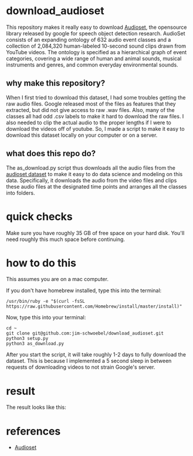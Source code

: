 # download_audioset

This repository makes it really easy to download [Audioset](https://research.google.com/audioset/), the opensource library released by google for speech object detection research. AudioSet consists of an expanding ontology of 632 audio event classes and a collection of 2,084,320 human-labeled 10-second sound clips drawn from YouTube videos. The ontology is specified as a hierarchical graph of event categories, covering a wide range of human and animal sounds, musical instruments and genres, and common everyday environmental sounds.

## why make this repository?

When I first tried to download this dataset, I had some troubles getting the raw audio files. Google released most of the files as features that they extracted, but did not give access to raw .wav files. Also, many of the classes all had odd .csv labels to make it hard to download the raw files. I also needed to clip the actual audio to the proper lengths if I were to download the videos off of youtube. So, I made a script to make it easy to download this dataset locally on your computer or on a server. 

## what does this repo do?

The as_download.py script thus downloads all the audio files from the [audioset dataset](https://research.google.com/audioset/) to make it easy to do data science and modeling on this data. Specifically, it downloads the audio from the video files and clips these audio files at the designated time points and arranges all the classes into folders. 

# quick checks

Make sure you have roughly 35 GB of free space on your hard disk. You'll need roughly this much space before continuing.

# how to do this 

This assumes you are on a mac computer. 

If you don't have homebrew installed, type this into the terminal:

    /usr/bin/ruby -e "$(curl -fsSL https://raw.githubusercontent.com/Homebrew/install/master/install)"

Now, type this into your terminal:
    
    cd ~ 
    git clone git@github.com:jim-schwoebel/download_audioset.git
    python3 setup.py
    python3 as_download.py 
    
After you start the script, it will take roughly 1-2 days to fully download the dataset. This is because I implemented a 5 second sleep in between requests of downloading videos to not strain Google's server. 

# result

The result looks like this:

# references 
* [Audioset](https://research.google.com/audioset/)
